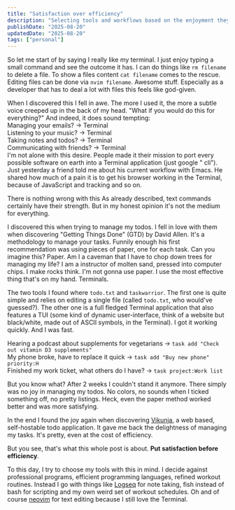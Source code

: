 ```yaml
---
title: "Satisfaction over efficiency"
description: "Selecting tools and workflows based on the enjoyment they bring"
publishDate: "2025-08-20"
updatedDate: "2025-08-20"
tags: ["personal"]
---
```


So let me start of by saying I really like my terminal.
I just enjoy typing a small command and see the outcome it has.
I can do things like `rm filename` to delete a file.
To show a files content `cat filename` comes to the rescue.
Editing files can be done via `nvim filename`.
Awesome stuff.
Especially as a developer that has to deal a lot with files this feels like god-given.

When I discovered this I fell in awe.
The more I used it, the more a subtle voice creeped up in the back of my head.
"What if you would do this for everything?"
And indeed, it does sound tempting: <br>
Managing your emails? -> Terminal <br>
Listening to your music? -> Terminal <br>
Taking notes and todos? -> Terminal <br>
Communicating with friends? -> Terminal <br>
I'm not alone with this desire.
People made it their mission to port every possible software on earth into a Terminal application (just google "<name of software> cli").
Just yesterday a friend told me about his current workflow with Emacs.
He shared how much of a pain it is to get his browser working in the Terminal, because of JavaScript and tracking and so on.

There is nothing wrong with this
As already described, text commands certainly have their strength.
But in my honest opinion it's not the medium for everything.

I discovered this when trying to manage my todos.
I fell in love with them when discovering "Getting Things Done" (GTD) by David Allen.
It's a methodology to manage your tasks.
Funnily enough his first recommendation was using pieces of paper, one for each task.
Can you imagine this?
Paper.
Am I a caveman that I have to chop down trees for managing my life?
I am a instructor of molten sand, pressed into computer chips.
I make rocks think.
I'm not gonna use paper.
I use the most effective thing that's on my hand.
Terminals.

The two tools I found where `todo.txt` and `taskwarrior`.
The first one is quite simple and relies on editing a single file (called `todo.txt`, who would've guessed?).
The other one is a full fledged Terminal application that also features a TUI (some kind of dynamic user-interface, think of a website but black/white, made out of ASCII symbols, in the Terminal).
I got it working quickly.
And I was fast.

Hearing a podcast about supplements for vegetarians -> `task add "Check out vitamin D3 supplements"`<br>
My phone broke, have to replace it quick -> `task add "Buy new phone" priority:H`<br>
Finished my work ticket, what others do I have? -> `task project:Work list`

But you know what?
After 2 weeks I couldn't stand it anymore.
There simply was no joy in managing my todos.
No colors, no sounds when I ticked something off, no pretty listings.
Heck, even the paper method worked better and was more satisfying.

In the end I found the joy again when discovering [Vikunja](https://vikunja.io), a web based, self-hostable todo application.
It gave me back the delightness of managing my tasks.
It's pretty, even at the cost of efficiency.

But you see, that's what this whole post is about.
**Put satisfaction before efficiency**.

To this day, I try to choose my tools with this in mind.
I decide against professional programs, efficient programming languages, refined workout routines.
Instead I go with things like [Logseq](https://logseq.com) for note taking, fish instead of bash for scripting and my own weird set of workout schedules.
Oh and of course [neovim](https://neovim.io) for text editing because I still love the Terminal.

